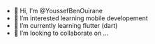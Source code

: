- 👋 Hi, I’m @YoussefBenOuirane
- 👀 I’m interested learning mobile developement 
- 🌱 I’m currently learning flutter (dart)
- 💞️ I’m looking to collaborate on ...


<!---
YoussefBenOuirane/YoussefBenOuirane is a ✨ special ✨ repository because its `README.md` (this file) appears on your GitHub profile.
You can click the Preview link to take a look at your changes.
--->
